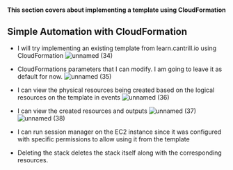 #### This section covers about implementing a template using CloudFormation

## Simple Automation with CloudFormation
* I will try implementing an existing template from learn.cantrill.io using CloudFormation
![unnamed (34)](https://github.com/yehjuneheo/AWS_HOL/assets/51499085/19c8f8dd-e709-4bf6-b282-2fa14467bcaf)

* CloudFormations parameters that I can modify. I am going to leave it as default for now.
![unnamed (35)](https://github.com/yehjuneheo/AWS_HOL/assets/51499085/2e8062a8-a7b3-4093-b5f1-6ae29441e7c7)

* I can view the physical resources being created based on the logical resources on the template in events
![unnamed (36)](https://github.com/yehjuneheo/AWS_HOL/assets/51499085/58a17265-ba48-4e8e-8b0b-c1f02fc2f143)

* I can view the created resources and outputs
![unnamed (37)](https://github.com/yehjuneheo/AWS_HOL/assets/51499085/983b0766-a8bb-4033-a00e-79c578cc8a5d)
![unnamed (38)](https://github.com/yehjuneheo/AWS_HOL/assets/51499085/3eb071f3-bbd9-4c90-a529-89bb4d9c82f2)

*  I can run session manager on the EC2 instance since it was configured with specific permissions to allow using it from the template
*  Deleting the stack deletes the stack itself along with the corresponding resources.
